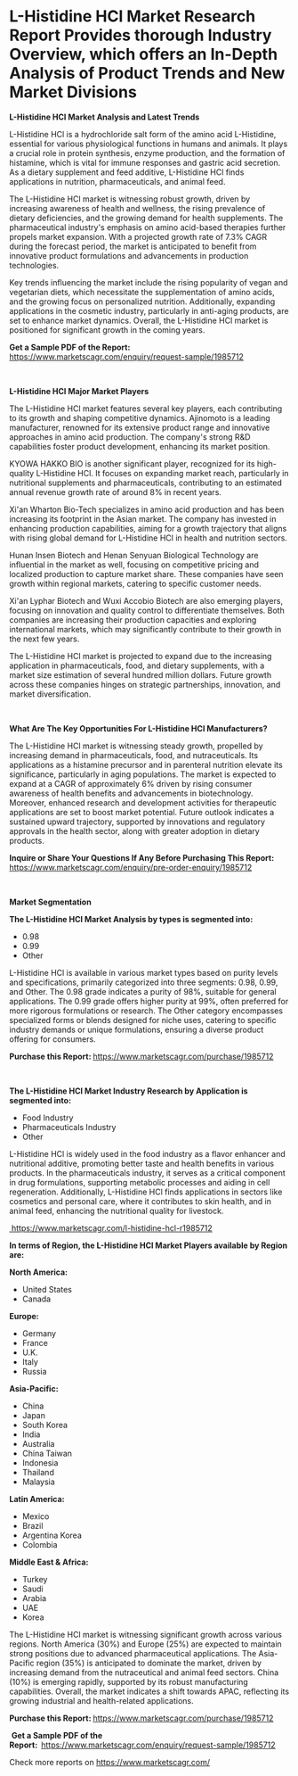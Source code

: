 <p><h1>L-Histidine HCl Market Research Report Provides thorough Industry Overview, which offers an In-Depth Analysis of Product Trends and New Market Divisions</h1></p><p><strong>L-Histidine HCl Market Analysis and Latest Trends</strong></p>
<p><p>L-Histidine HCl is a hydrochloride salt form of the amino acid L-Histidine, essential for various physiological functions in humans and animals. It plays a crucial role in protein synthesis, enzyme production, and the formation of histamine, which is vital for immune responses and gastric acid secretion. As a dietary supplement and feed additive, L-Histidine HCl finds applications in nutrition, pharmaceuticals, and animal feed.</p><p>The L-Histidine HCl market is witnessing robust growth, driven by increasing awareness of health and wellness, the rising prevalence of dietary deficiencies, and the growing demand for health supplements. The pharmaceutical industry's emphasis on amino acid-based therapies further propels market expansion. With a projected growth rate of 7.3% CAGR during the forecast period, the market is anticipated to benefit from innovative product formulations and advancements in production technologies.</p><p>Key trends influencing the market include the rising popularity of vegan and vegetarian diets, which necessitate the supplementation of amino acids, and the growing focus on personalized nutrition. Additionally, expanding applications in the cosmetic industry, particularly in anti-aging products, are set to enhance market dynamics. Overall, the L-Histidine HCl market is positioned for significant growth in the coming years.</p></p>
<p><strong>Get a Sample PDF of the Report:&nbsp;</strong> <a href="https://www.marketscagr.com/enquiry/request-sample/1985712?utm_campaign=2480&utm_medium=2&utm_source=Github&utm_content=ia&utm_term=03042025&utm_id=l-histidine-hcl">https://www.marketscagr.com/enquiry/request-sample/1985712</a></p>
<p>&nbsp;</p>
<p><strong>L-Histidine HCl Major Market Players</strong></p>
<p><p>The L-Histidine HCl market features several key players, each contributing to its growth and shaping competitive dynamics. Ajinomoto is a leading manufacturer, renowned for its extensive product range and innovative approaches in amino acid production. The company's strong R&D capabilities foster product development, enhancing its market position. </p><p>KYOWA HAKKO BIO is another significant player, recognized for its high-quality L-Histidine HCl. It focuses on expanding market reach, particularly in nutritional supplements and pharmaceuticals, contributing to an estimated annual revenue growth rate of around 8% in recent years.</p><p>Xi'an Wharton Bio-Tech specializes in amino acid production and has been increasing its footprint in the Asian market. The company has invested in enhancing production capabilities, aiming for a growth trajectory that aligns with rising global demand for L-Histidine HCl in health and nutrition sectors.</p><p>Hunan Insen Biotech and Henan Senyuan Biological Technology are influential in the market as well, focusing on competitive pricing and localized production to capture market share. These companies have seen growth within regional markets, catering to specific customer needs.</p><p>Xi'an Lyphar Biotech and Wuxi Accobio Biotech are also emerging players, focusing on innovation and quality control to differentiate themselves. Both companies are increasing their production capacities and exploring international markets, which may significantly contribute to their growth in the next few years.</p><p>The L-Histidine HCl market is projected to expand due to the increasing application in pharmaceuticals, food, and dietary supplements, with a market size estimation of several hundred million dollars. Future growth across these companies hinges on strategic partnerships, innovation, and market diversification.</p></p>
<p>&nbsp;</p>
<p><strong>What Are The Key Opportunities For L-Histidine HCl Manufacturers?</strong></p>
<p><p>The L-Histidine HCl market is witnessing steady growth, propelled by increasing demand in pharmaceuticals, food, and nutraceuticals. Its applications as a histamine precursor and in parenteral nutrition elevate its significance, particularly in aging populations. The market is expected to expand at a CAGR of approximately 6% driven by rising consumer awareness of health benefits and advancements in biotechnology. Moreover, enhanced research and development activities for therapeutic applications are set to boost market potential. Future outlook indicates a sustained upward trajectory, supported by innovations and regulatory approvals in the health sector, along with greater adoption in dietary products.</p></p>
<p><strong>Inquire or Share Your Questions If Any Before Purchasing This Report:</strong> <a href="https://www.marketscagr.com/enquiry/pre-order-enquiry/1985712?utm_campaign=2480&utm_medium=2&utm_source=Github&utm_content=ia&utm_term=03042025&utm_id=l-histidine-hcl">https://www.marketscagr.com/enquiry/pre-order-enquiry/1985712</a></p>
<p>&nbsp;</p>
<p><strong>Market Segmentation</strong></p>
<p><strong>The L-Histidine HCl Market Analysis by types is segmented into:</strong></p>
<p><ul><li>0.98</li><li>0.99</li><li>Other</li></ul></p>
<p><p>L-Histidine HCl is available in various market types based on purity levels and specifications, primarily categorized into three segments: 0.98, 0.99, and Other. The 0.98 grade indicates a purity of 98%, suitable for general applications. The 0.99 grade offers higher purity at 99%, often preferred for more rigorous formulations or research. The Other category encompasses specialized forms or blends designed for niche uses, catering to specific industry demands or unique formulations, ensuring a diverse product offering for consumers.</p></p>
<p><strong>Purchase this Report:&nbsp;</strong><a href="https://www.marketscagr.com/purchase/1985712?utm_campaign=2480&utm_medium=2&utm_source=Github&utm_content=ia&utm_term=03042025&utm_id=l-histidine-hcl">https://www.marketscagr.com/purchase/1985712</a></p>
<p>&nbsp;</p>
<p><strong>The L-Histidine HCl Market Industry Research by Application is segmented into:</strong></p>
<p><ul><li>Food Industry</li><li>Pharmaceuticals Industry</li><li>Other</li></ul></p>
<p><p>L-Histidine HCl is widely used in the food industry as a flavor enhancer and nutritional additive, promoting better taste and health benefits in various products. In the pharmaceuticals industry, it serves as a critical component in drug formulations, supporting metabolic processes and aiding in cell regeneration. Additionally, L-Histidine HCl finds applications in sectors like cosmetics and personal care, where it contributes to skin health, and in animal feed, enhancing the nutritional quality for livestock.</p></p>
<p><a href="https://www.marketscagr.com/l-histidine-hcl-r1985712?utm_campaign=2480&utm_medium=2&utm_source=Github&utm_content=ia&utm_term=03042025&utm_id=l-histidine-hcl">&nbsp;https://www.marketscagr.com/l-histidine-hcl-r1985712</a></p>
<p><strong>In terms of Region, the L-Histidine HCl Market Players available by Region are:</strong></p>
<p>
    <p> <strong> North America: </strong>
        <ul>
            <li>United States</li>
            <li>Canada</li>
        </ul>
        </p> 
    <p> <strong> Europe: </strong>
        <ul>
            <li>Germany</li>
            <li>France</li>
            <li>U.K.</li>
            <li>Italy</li>
            <li>Russia</li>
        </ul>
        </p> 
    <p> <strong> Asia-Pacific: </strong>
        <ul>
            <li>China</li>
            <li>Japan</li>
            <li>South Korea</li>
            <li>India</li>
            <li>Australia</li>
            <li>China Taiwan</li>
            <li>Indonesia</li>
            <li>Thailand</li>
            <li>Malaysia</li>
        </ul>
        </p> 
    <p> <strong> Latin America: </strong>
        <ul>
            <li>Mexico</li>
            <li>Brazil</li>
            <li>Argentina Korea</li>
            <li>Colombia</li>
        </ul>
        </p> 
    <p> <strong> Middle East & Africa: </strong>
        <ul>
            <li>Turkey</li>
            <li>Saudi</li>
            <li>Arabia</li>
            <li>UAE</li>
            <li>Korea</li>
        </ul>
    </p>
    </p>
<p><p>The L-Histidine HCl market is witnessing significant growth across various regions. North America (30%) and Europe (25%) are expected to maintain strong positions due to advanced pharmaceutical applications. The Asia-Pacific region (35%) is anticipated to dominate the market, driven by increasing demand from the nutraceutical and animal feed sectors. China (10%) is emerging rapidly, supported by its robust manufacturing capabilities. Overall, the market indicates a shift towards APAC, reflecting its growing industrial and health-related applications.</p></p>
<p><strong>Purchase this Report: </strong><a href="https://www.marketscagr.com/purchase/1985712?utm_campaign=2480&utm_medium=2&utm_source=Github&utm_content=ia&utm_term=03042025&utm_id=l-histidine-hcl">https://www.marketscagr.com/purchase/1985712</a></p>
<p>&nbsp;<strong>Get a Sample PDF of the Report:&nbsp;&nbsp;</strong><a href="https://www.marketscagr.com/enquiry/request-sample/1985712?utm_campaign=2480&utm_medium=2&utm_source=Github&utm_content=ia&utm_term=03042025&utm_id=l-histidine-hcl">https://www.marketscagr.com/enquiry/request-sample/1985712</a></p>
<p><strong></strong></p>
<p>Check more reports on <a href="https://www.marketscagr.com/?utm_campaign=2480&utm_medium=2&utm_source=Github&utm_content=ia&utm_term=03042025&utm_id=l-histidine-hcl">https://www.marketscagr.com/</a></p>